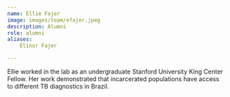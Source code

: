 ```yaml
---
name: Ellie Fajer
image: images/team/efajer.jpeg
description: Alumni
role: alumni
aliases:
    Elinor Fajer

---
```


Ellie worked in the lab as an undergraduate Stanford University King Center Fellow. Her work demonstrated that incarcerated populations have access to different TB diagnostics in Brazil. 